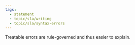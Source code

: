```yaml
---
tags:
  - statement
  - topic/sla/writing
  - topic/sla/syntax-errors
---
```

Treatable errors are rule-governed and thus easier to explain.
